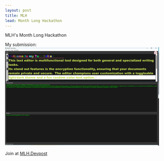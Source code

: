 ```yaml
---
layout: post
title: MLH 
lead: Month Long Hackathon
---
```


MLH's Month Long Hackathon

My submission: 
![Text_Editor Screenshot](assets/jpg/Text_Editor_screenshot.png "Text_Editor screenshot") 

Join at [MLH.Devpost](https://hackfest-november.devpost.com/)